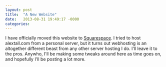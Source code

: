 ```yaml
---
layout: post
title:  "A New Website"
date:   2013-08-31 19:49:17 -0000
categories:
---
```


I have officially moved this website to [Squarespace](http://squarespace.com). I tried to host alextall.com from a personal server, but it turns out webhosting is an altogether different beast from any other server hosting I do. I'll leave it to the pros. Anywho, I'll be making some tweaks around here as time goes on, and hopefully I'll be posting a lot more.
